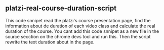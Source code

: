 ## platzi-real-course-duration-script

This code snnipet read the platzi's course presentation page, find the information about de duration of each video class and calculate the real duration of the course.
You cant add this code snnipet as a new file in the source secction on the chrome devs tool and run this. Then the script rewrite the text duration about in the page.
